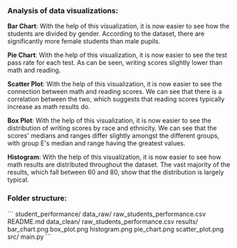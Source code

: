 <h3>Analysis of data visualizations:</h3>

<b>Bar Chart</b>: With the help of this visualization, it is now easier to see how the students are divided by gender. According to the dataset, there are significantly more female students than male pupils.

<b>Pie Chart</b>: With the help of this visualization, it is now easier to see the test pass rate for each test. As can be seen, writing scores slightly lower than math and reading.

<b>Scatter Plot</b>: With the help of this visualization, it is now easier to see the connection between math and reading scores. We can see that there is a correlation between the two, which suggests that reading scores typically increase as math results do.

<b>Box Plot</b>: With the help of this visualization, it is now easier to see the distribution of writing scores by race and ethnicity. We can see that the scores' medians and ranges differ slightly amongst the different groups, with group E's median and range having the greatest values.

<b>Histogram</b>: With the help of this visualization, it is now easier to see how math results are distributed throughout the dataset. The vast majority of the results, which fall between 60 and 80, show that the distribution is largely typical.

<h3>Folder structure:</h3>
```
student_performance/
    data_raw/
        raw_students_performance.csv
        README.md
    data_clean/
        raw_students_performance.csv
    results/
        bar_chart.png
        box_plot.png
        histogram.png
        pie_chart.png
        scatter_plot.png
    src/
        main.py
```